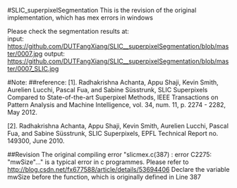 #SLIC_superpixelSegmentation
This is the revision of the original implementation, which has mex errors in windows

Please check the segmentation results at:  
input:  https://github.com/DUTFangXiang/SLIC__superpixelSegmentation/blob/master/0007.jpg
output: https://github.com/DUTFangXiang/SLIC__superpixelSegmentation/blob/master/0007_SLIC.jpg
  
#Note:
##reference: 
[1]. Radhakrishna Achanta, Appu Shaji, Kevin Smith, Aurelien Lucchi, Pascal Fua, and Sabine Süsstrunk, SLIC Superpixels Compared to State-of-the-art Superpixel Methods, IEEE Transactions on Pattern Analysis and Machine Intelligence, vol. 34, num. 11, p. 2274 - 2282, May 2012.
    
[2]. Radhakrishna Achanta, Appu Shaji, Kevin Smith, Aurelien Lucchi, Pascal Fua, and Sabine Süsstrunk, SLIC Superpixels, EPFL Technical Report no. 149300, June 2010.
          
##Revision
The original compiling error "slicmex.c(387) : error C2275: "mwSize"..." is a typical error in c programmes. 
Please refer to http://blog.csdn.net/fx677588/article/details/53694406
Declare the variable mwSize before the function, which is originally defined in Line 387